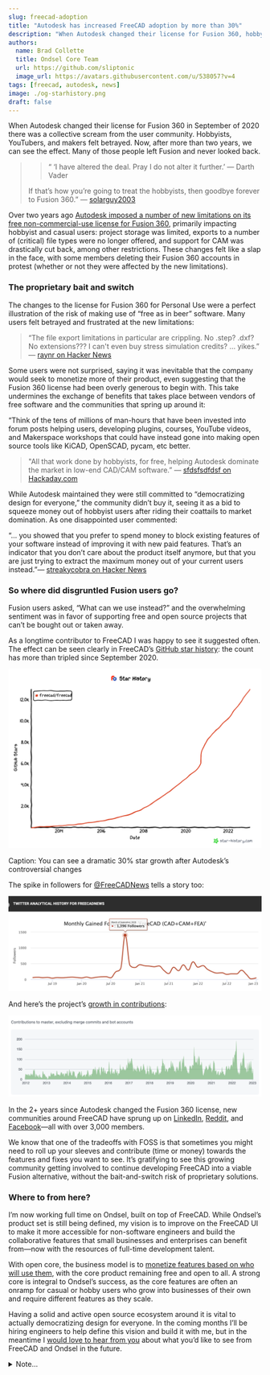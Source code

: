 ```yaml
---
slug: freecad-adoption
title: "Autodesk has increased FreeCAD adoption by more than 30%"
description: "When Autodesk changed their license for Fusion 360, hobbyists, youtubers, and makers felt betrayed. Now, after more than two years, we can see the effect."
authors:
  name: Brad Collette
  title: Ondsel Core Team
  url: https://github.com/sliptonic
  image_url: https://avatars.githubusercontent.com/u/538057?v=4
tags: [freecad, autodesk, news]
image: ./og-starhistory.png
draft: false
---
```


When Autodesk changed their license for Fusion 360 in September of 2020 there was a collective scream from the user community. Hobbyists, YouTubers, and makers felt betrayed. Now, after more than two years, we can see the effect. Many of those people left Fusion and never looked back.

>>“	‘I have altered the deal. Pray I do not alter it further.’
>>	— Darth Vader
>
>If that’s how you’re going to treat the hobbyists, then goodbye forever to Fusion 360.”
>— [solarguy2003](https://www.autodesk.com/products/fusion-360/blog/changes-to-fusion-360-for-personal-use/#comment-11741)

Over two years ago [Autodesk imposed a number of new limitations on its free non-commercial-use license for Fusion 360](https://www.autodesk.com/products/fusion-360/blog/changes-to-fusion-360-for-personal-use/), primarily impacting hobbyist and casual users: project storage was limited, exports to a number of (critical) file types were no longer offered, and support for CAM was drastically cut back, among other restrictions. These changes felt like a slap in the face, with some members deleting their Fusion 360 accounts in protest (whether or not they were affected by the new limitations).

### The proprietary bait and switch

The changes to the license for Fusion 360 for Personal Use were a perfect illustration of the risk of making use of “free as in beer” software. Many users felt betrayed and frustrated at the new limitations:

> “The file export limitations in particular are crippling. No .step? .dxf? No extensions??? I can't even buy stress simulation credits? … yikes.”
> — [raynr on Hacker News](https://news.ycombinator.com/item?id=24496171)

Some users were not surprised, saying it was inevitable that the company would seek to monetize more of their product, even suggesting that the Fusion 360 license had been overly generous to begin with. This take undermines the exchange of benefits that takes place between vendors of free software and the communities that spring up around it:

“Think of the tens of millions of man-hours that have been invested into forum posts helping users, developing plugins, courses, YouTube videos, and Makerspace workshops that could have instead gone into making open source tools like KiCAD, OpenSCAD, pycam, etc better.

>"All that work done by hobbyists, for free, helping Autodesk dominate the market in low-end CAD/CAM software.”
>— [sfdsfsdfdsf on Hackaday.com](https://hackaday.com/2020/09/16/autodesk-announces-major-changes-to-fusion-360-personal-use-license-terms/#comment-6278789)

While Autodesk maintained they were still committed to “democratizing design for everyone,” the community didn’t buy it, seeing it as a bid to squeeze money out of hobbyist users after riding their coattails to market domination. As one disappointed user commented:

“... you showed that you prefer to spend money to block existing features of your software instead of improving it with new paid features. That’s an indicator that you don’t care about the product itself anymore, but that you are just trying to extract the maximum money out of your current users instead.”— [streakycobra on Hacker News](https://news.ycombinator.com/item?id=24498013)

### So where did disgruntled Fusion users go?

Fusion users asked, “What can we use instead?” and the overwhelming sentiment was in favor of supporting free and open source projects that can’t be bought out or taken away.

As a longtime contributor to FreeCAD I was happy to see it suggested often. The effect can be seen clearly in FreeCAD’s [GitHub star history](https://star-history.com/#freecad/freecad&Date): the count has more than tripled since September 2020.

![github star history](./image3.png)

Caption: You can see a dramatic 30% star growth after Autodesk’s controversial changes

The spike in followers for [@FreeCADNews](https://twitter.com/freecadnews) tells a story too:

![twitter analytics](./image1.png)

And here’s the project’s [growth in contributions](https://github.com/FreeCAD/FreeCAD/graphs/contributors):

![contribution growth](./image2.png)

In the 2+ years since Autodesk changed the Fusion 360 license, new communities around FreeCAD have sprung up on [LinkedIn](https://www.linkedin.com/groups/4295230/), [Reddit](https://www.reddit.com/r/FreeCAD/), and [Facebook](https://facebook.com/FreeCAD/)—all with over 3,000 members.

We know that one of the tradeoffs with FOSS is that sometimes you might need to roll up your sleeves and contribute (time or money) towards the features and fixes you want to see. It’s gratifying to see this growing community getting involved to continue developing FreeCAD into a viable Fusion alternative, without the bait-and-switch risk of proprietary solutions.

### Where to from here?

I’m now working full time on Ondsel, built on top of FreeCAD. While Ondsel’s product set is still being defined, my vision is to improve on the FreeCAD UI to make it more accessible for non-software engineers and build the collaborative features that small businesses and enterprises can benefit from—now with the resources of full-time development talent.

With open core, the business model is to [monetize features based on who will use them](https://opencoreventures.com/blog/2023-01-open-core-standard-pricing-model/), with the core product remaining free and open to all. A strong core is integral to Ondsel’s success, as the core features are often an onramp for casual or hobby users who grow into businesses of their own and require different features as they scale.

Having a solid and active open source ecosystem around it is vital to actually democratizing design for everyone. In the coming months I’ll be hiring engineers to help define this vision and build it with me, but in the meantime I [would love to hear from you](https://github.com/orgs/Ondsel-Development/discussions/1) about what you’d like to see from FreeCAD and Ondsel in the future.


<details>
  <summary>Note...</summary>
  <div>
    <div>I’m Brad Collette, longtime FreeCAD contributor and CTO of Ondsel, a new open core company built on top of FreeCAD. Ondsel helps you share useful aspects of your solid models without giving away your designs. We’re working on improving collaboration and feature accessibility and integrating with your existing tools. You can read more about my vision for FreeCAD and Ondsel <a href="https://opencoreventures.com/blog/2023-01-ondsel-freecad-launch/">here</a>
    </div>
<br/>
  </div>
</details>
